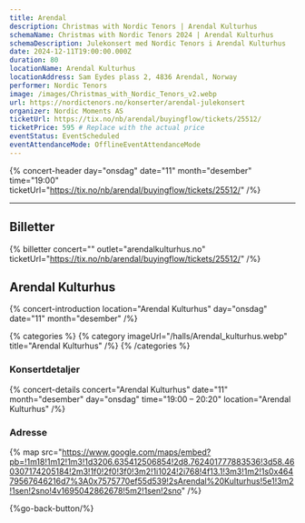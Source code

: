 ```yaml
---
title: Arendal
description: Christmas with Nordic Tenors | Arendal Kulturhus
schemaName: Christmas with Nordic Tenors 2024 | Arendal Kulturhus
schemaDescription: Julekonsert med Nordic Tenors i Arendal Kulturhus
date: 2024-12-11T19:00:00.000Z
duration: 80
locationName: Arendal Kulturhus
locationAddress: Sam Eydes plass 2, 4836 Arendal, Norway
performer: Nordic Tenors
image: /images/Christmas_with_Nordic_Tenors_v2.webp
url: https://nordictenors.no/konserter/arendal-julekonsert
organizer: Nordic Moments AS
ticketUrl: https://tix.no/nb/arendal/buyingflow/tickets/25512/
ticketPrice: 595 # Replace with the actual price
eventStatus: EventScheduled
eventAttendanceMode: OfflineEventAttendanceMode
---
```


{% concert-header day="onsdag" date="11" month="desember" time="19:00" ticketUrl="https://tix.no/nb/arendal/buyingflow/tickets/25512/" /%}

---

## Billetter

{% billetter concert="" outlet="arendalkulturhus.no" ticketUrl="https://tix.no/nb/arendal/buyingflow/tickets/25512/" /%}

## Arendal Kulturhus

{% concert-introduction location="Arendal Kulturhus" day="onsdag" date="11" month="desember" /%}

{% categories %}
{% category imageUrl="/halls/Arendal_kulturhus.webp" title="Arendal Kulturhus" /%}
{% /categories %}

### Konsertdetaljer

{% concert-details concert="Arendal Kulturhus" date="11" month="desember" day="onsdag" time="19:00 – 20:20" location="Arendal Kulturhus" /%}

### Adresse

{% map src="https://www.google.com/maps/embed?pb=!1m18!1m12!1m3!1d3206.635412506854!2d8.762401777883536!3d58.460307174205184!2m3!1f0!2f0!3f0!3m2!1i1024!2i768!4f13.1!3m3!1m2!1s0x46479567646216d7%3A0x7575770ef55d539!2sArendal%20Kulturhus!5e1!3m2!1sen!2sno!4v1695042862678!5m2!1sen!2sno" /%}

{%go-back-button/%}
